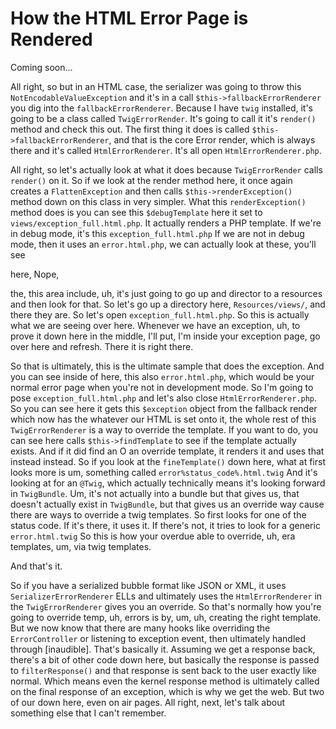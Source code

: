 # How the HTML Error Page is Rendered

Coming soon...

All right, so but in an HTML case, the serializer was going to throw this
`NotEncodableValueException` and it's in a call `$this->fallbackErrorRenderer` you dig
into the `fallbackErrorRenderer`. Because I have `twig` installed, it's going to be
a class called `TwigErrorRender`. It's going to call it it's `render()` method and
check this out. The first thing it does is called `$this->fallbackErrorRenderer`, and
that is the core Error render, which is always there and it's called `HtmlErrorRenderer`.
It's all open `HtmlErrorRenderer.php`.

All right, so let's actually look at what it does because `TwigErrorRender` calls
`render()` on it. So if we look at the render method here, it once again creates a
`FlattenException` and then calls `$this->renderException()` method down on this class in
very simpler. What this `renderException()` method does is you can see this `$debugTemplate`
here it set to `views/exception_full.html.php`. It actually renders
a PHP template. If we're in debug mode, it's this `exception_full.html.php`
If we are not in debug mode, then it uses an `error.html.php`, we can
actually look at these, you'll see

here, Nope,

the, this area include, uh, it's just going to go up and director to a resources and
then look for that. So let's go up a directory here, `Resources/views/`, and there they
are. So let's open `exception_full.html.php`. So this is actually what we
are seeing over here. Whenever we have an exception, uh, to prove it down here in the
middle, I'll put, I'm inside your exception page, go over here and refresh. There it
is right there.

So that is ultimately, this is the ultimate sample that does the exception. And you
can see inside of here, this also `error.html.php`, which would be your normal
error page when you're not in development mode. So I'm going to pose `exception_full.html.php`
and let's also close `HtmlErrorRenderer.php`. So you can see here it gets this
`$exception` object from the fallback render which now has the whatever our HTML is set
onto it, the whole rest of this `TwigErrorRenderer` is a way to override the template. If
you want to do, you can see here calls `$this->findTemplate` to see if the template
actually exists. And if it did find an O an override template, it renders it and uses
that instead instead. So if you look at the `fineTemplate()` down here, what at first
looks more is um, something called `error%status_code%.html.twig` And it's
looking at for an `@Twig`, which actually technically means it's looking forward in
`TwigBundle`. Um, it's not actually into a bundle but that gives us, that doesn't
actually exist in `TwigBundle`, but that gives us an override way cause there are ways
to override a twig templates. So first looks for one of the status code. If it's
there, it uses it. If there's not, it tries to look for a generic `error.html.twig`
So this is how your overdue able to override, uh, era templates, um, via twig
templates.

And that's it.

So if you have a serialized bubble format like JSON or XML, it uses
`SerializerErrorRenderer`
ELLs and ultimately uses the `HtmlErrorRenderer` in the `TwigErrorRenderer` gives you an
override. So that's normally how you're going to override temp, uh, errors is by, um,
uh, creating the right template. But we now know that there are many hooks like
overriding the `ErrorController` or listening to exception event, then ultimately
handled through [inaudible]. That's basically it. Assuming we get a response back,
there's a bit of other code down here, but basically the response is passed to
`filterResponse()` and that response is sent back to the user exactly like normal. Which means
even the kernel response method is ultimately called on the final response of an
exception, which is why we get the web. But two of our down here, even on air pages.
All right, next, let's talk about something else that I can't remember.
